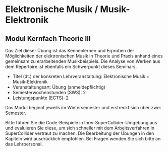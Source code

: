 # Elektronische Musik / Musik-Elektronik
## Modul Kernfach Theorie III

Das Ziel dieser Übung ist das Kennenlernen und Erproben der Möglichkeiten der elektronischen Musik in Theorie und Praxis anhand eines gemeinsam zu erarbeitenden Musikbeispiels. Die Analyse von Werken aus dem Repertoire ist ebenfalls ein Schwerpunkt dieses Seminars.

- Titel (dt.) der konkreten Lehrveranstaltung: Elektronische Musik + Musik-Elektronik
- Veranstaltungsart: Übung (anmeldepflichtig)
- Semesterwochenstunden (SWS): 2
- Leistungspunkte (ECTS): 2

Das Modul beginnt jeweils im Wintersemester und erstreckt sich über zwei Semester.

Bitte führen Sie die Code-Beispiele in Ihrer SuperCollider-Umgebung aus und evaluieren Sie diese, um sich schneller mit dem Arbeitsverfahren in SuperCollider vertraut zu machen. Die Bearbeitung der Übungen in den Kapiteln wird ausdrücklich empfohlen. Bei Fragen wenden Sie sich bitte an das Lehrpersonal.
